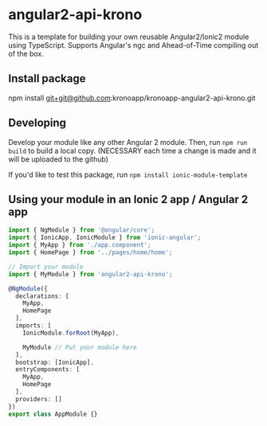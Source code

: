 # angular2-api-krono

This is a template for building your own reusable Angular2/Ionic2 module using TypeScript. Supports Angular's ngc and Ahead-of-Time compiling out of the box.

## Install package

npm install git+git@github.com:kronoapp/kronoapp-angular2-api-krono.git

## Developing

Develop your module like any other Angular 2 module. Then, run `npm run build` to build a local copy. (NECESSARY each time a change is made and it will be uploaded to the github)

If you'd like to test this package, run `npm install ionic-module-template`

## Using your module in an Ionic 2 app / Angular 2 app

```typescript
import { NgModule } from '@angular/core';
import { IonicApp, IonicModule } from 'ionic-angular';
import { MyApp } from './app.component';
import { HomePage } from '../pages/home/home';

// Import your module
import { MyModule } from 'angular2-api-krono';

@NgModule({
  declarations: [
    MyApp,
    HomePage
  ],
  imports: [
    IonicModule.forRoot(MyApp),

    MyModule // Put your module here
  ],
  bootstrap: [IonicApp],
  entryComponents: [
    MyApp,
    HomePage
  ],
  providers: []
})
export class AppModule {}
```
